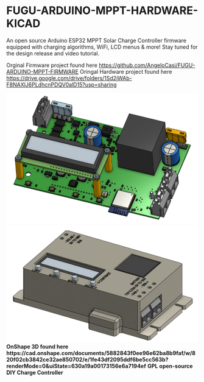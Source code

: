 # FUGU-ARDUINO-MPPT-HARDWARE-KICAD
An open source Arduino ESP32 MPPT Solar Charge Controller firmware equipped with charging algorithms, WiFi, LCD menus &amp; more!
Stay tuned for the design release and video tutorial.

Orginal Firmware project found here https://github.com/AngeloCasi/FUGU-ARDUINO-MPPT-FIRMWARE
Oringal Hardware project found here https://drive.google.com/drive/folders/1Sd2jWAb-F8NAXlJ6PLdhcnPDQV0alD15?usp=sharing

<div align="center">
<img src="https://github.com/jharvey/Charge_Controller/raw/master/export/V0.1/Charge_Controller.png" alt="FUGU MPPT Charge Controller" width="600" />
<img src="https://github.com/jharvey/Charge_Controller/raw/master/export/V0.1/Charge_Controller_In_Case.png" alt="FUGU MPPT Charge Controller" width="600" />
<div align="left">
<b>OnShape 3D found here https://cad.onshape.com/documents/5882843f0ee96e62ba8b9faf/w/820f02cb3842ce32ae850702/e/1fe43df2095ddf6be5cc563b?renderMode=0&uiState=630a19a00173156e6a7194ef</b>
<b>GPL open-source DIY Charge Controller</b>
